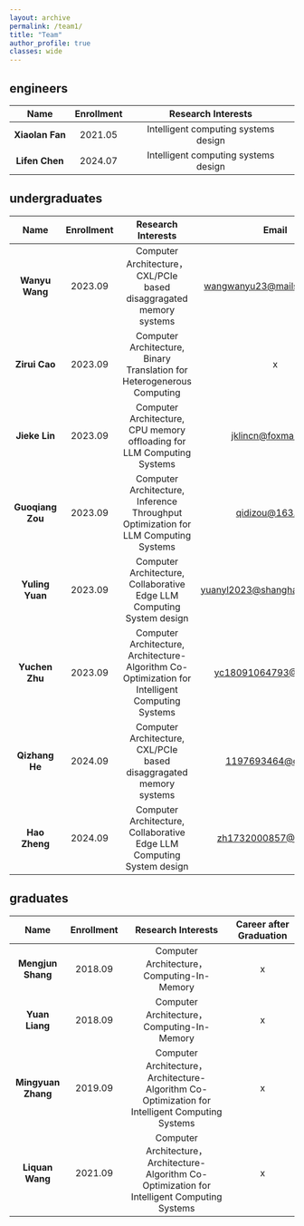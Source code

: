 ```yaml
---
layout: archive
permalink: /team1/
title: "Team"
author_profile: true
classes: wide
---
```


## engineers
|  Name |  Enrollment |  Research Interests | 
| :--: | :--: | :--: |
|   **Xiaolan Fan**    | 2021.05 | Intelligent computing systems design |
|   **Lifen Chen**    |   2024.07   | Intelligent computing systems design |

## undergraduates
|  Name    | Enrollment |  Research Interests | Email |
|:----------------:|:-----------------------:|:-------------------------:|:-------------------------:|
|   **Wanyu Wang**    |      2023.09   | Computer Architecture，CXL/PCIe based disaggragated memory systems | wangwanyu23@mails.ucas.ac.cn |
|   **Zirui Cao**    |      2023.09   | Computer Architecture, Binary Translation for Heterogenerous Computing | x | 
|   **Jieke Lin**    |      2023.09   | Computer Architecture, CPU memory offloading for LLM Computing Systems | jklincn@foxmail.com |
|   **Guoqiang Zou**    |      2023.09   | Computer Architecture, Inference Throughput Optimization for LLM Computing Systems | qidizou@163.com |
|   **Yuling Yuan**    |      2023.09   | Computer Architecture, Collaborative Edge LLM Computing System design | yuanyl2023@shanghaitech.edu.cn |
|   **Yuchen Zhu**    |      2023.09   | Computer Architecture, Architecture-Algorithm Co-Optimization for Intelligent Computing Systems | yc18091064793@163.com |
|   **Qizhang He**    |      2024.09   | Computer Architecture, CXL/PCIe based disaggragated memory systems | 1197693464@qq.com |
|   **Hao Zheng**    |      2024.09   | Computer Architecture, Collaborative Edge LLM Computing System design | zh1732000857@126.com |

## graduates
|  Name    | Enrollment |  Research Interests | Career after Graduation |
|:----------------:|:-----------------------:|:-------------------------:|:-------------------------:|
|   **Mengjun Shang**    |      2018.09   | Computer Architecture，Computing-In-Memory | x |
|   **Yuan Liang**    |      2018.09   | Computer Architecture，Computing-In-Memory | x |
|   **Mingyuan Zhang**    |      2019.09   | Computer Architecture， Architecture-Algorithm Co-Optimization for Intelligent Computing Systems | x |
|   **Liquan Wang**    |      2021.09   | Computer Architecture， Architecture-Algorithm Co-Optimization for Intelligent Computing Systems | x |
